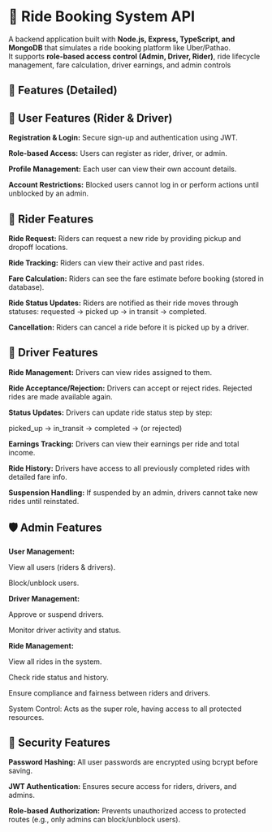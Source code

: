 
# 🚖 Ride Booking System API

A backend application built with **Node.js, Express, TypeScript, and MongoDB** that simulates a ride booking platform like Uber/Pathao.  
It supports **role-based access control (Admin, Driver, Rider)**, ride lifecycle management, fare calculation, driver earnings, and admin controls

## 📌 Features (Detailed)

## 👤 User Features (Rider & Driver)

**Registration & Login:** Secure sign-up and authentication using JWT.

**Role-based Access:** Users can register as rider, driver, or admin.

**Profile Management:** Each user can view their own account details.

**Account Restrictions:** Blocked users cannot log in or perform actions until unblocked by an admin.

## 🚗 Rider Features

**Ride Request:** Riders can request a new ride by providing pickup and dropoff locations.

**Ride Tracking:** Riders can view their active and past rides.

**Fare Calculation:** Riders can see the fare estimate before booking (stored in database).

**Ride Status Updates:** Riders are notified as their ride moves through statuses: requested → picked up → in transit → completed.

**Cancellation:** Riders can cancel a ride before it is picked up by a driver.

## 🚙 Driver Features

**Ride Management:** Drivers can view rides assigned to them.

**Ride Acceptance/Rejection:** Drivers can accept or reject rides. Rejected rides are made available again.

**Status Updates:** Drivers can update ride status step by step:

picked_up → in_transit → completed → (or rejected)

**Earnings Tracking:** Drivers can view their earnings per ride and total income.

**Ride History:** Drivers have access to all previously completed rides with detailed fare info.

**Suspension Handling:** If suspended by an admin, drivers cannot take new rides until reinstated.

## 🛡️ Admin Features

**User Management:**

View all users (riders & drivers).

Block/unblock users.

**Driver Management:**

Approve or suspend drivers.

Monitor driver activity and status.

**Ride Management:**

View all rides in the system.

Check ride status and history.

Ensure compliance and fairness between riders and drivers.

System Control: Acts as the super role, having access to all protected resources.

## 🔐 Security Features

**Password Hashing:** All user passwords are encrypted using bcrypt before saving.

**JWT Authentication:** Ensures secure access for riders, drivers, and admins.

**Role-based Authorization:** Prevents unauthorized access to protected routes (e.g., only admins can block/unblock users).